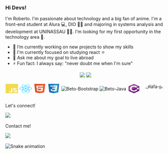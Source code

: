 ### Hi Devs!

I'm Roberto. I'm passionate about technology and a big fan of anime. I'm a front-end student at Alura 💻, DIO 👨‍💻 and majoring in systems analysis and development at UNINASSAU 🧑‍🎓. I'm looking for my first opportunity in the technology area 🎯.

- 🔭 I’m currently working on new projects to show my skills
- 🌱 I'm currently focused on studying react ⚛️
- 💬 Ask me about my goal to live abroad
- ⚡ Fun fact: I always say: "never doubt me when I'm sure"

<div align="center">
  <a href="https://github.com/roberto-barros"></a>
  <img height="180em" src="https://github-readme-stats.vercel.app/api?username=roberto-barros&show_icons=true&theme=tokyonight&include_all_commits=true&count_private=true"/>
  <img height="180em" src="https://github-readme-stats.vercel.app/api/top-langs/?username=roberto-barros&layout=compact&langs_count=7&theme=tokyonight"/>
</div>
<div style="display: inline_block"><br>
  <img align="center" alt="Beto-Js" height="30" width="40" src="https://raw.githubusercontent.com/devicons/devicon/master/icons/javascript/javascript-plain.svg">
  <img align="center" alt="Beto-React" height="30" width="40" src="https://raw.githubusercontent.com/devicons/devicon/master/icons/react/react-original.svg">
  <img align="center" alt="Beto-HTML" height="30" width="40" src="https://raw.githubusercontent.com/devicons/devicon/master/icons/html5/html5-original.svg">
  <img align="center" alt="Beto-CSS" height="30" width="40" src="https://raw.githubusercontent.com/devicons/devicon/master/icons/css3/css3-original.svg">
  <img align="center" alt="Beto-Bootstrap" height="30" width="40" src="https://cdn.jsdelivr.net/gh/devicons/devicon/icons/bootstrap/bootstrap-original.svg" />
  <img align="center" alt="Beto-Java" height="30" width="40" src="https://cdn.jsdelivr.net/gh/devicons/devicon/icons/java/java-original.svg" />
  <img align="center" alt="Beto-Csharp" height="30" width="40" src="https://raw.githubusercontent.com/devicons/devicon/master/icons/csharp/csharp-original.svg">  
  
  <img align="right" margin-right="15%" alt="Rafa-pic" height="150" style="border-radius:50px;" src="https://i.pinimg.com/originals/a5/ef/02/a5ef0258cf078d3bed6f51d8f53cf29a.jpg">
</div>
  
  ##
  
  <div>
    <p>Let's connect!</p>    
    <a href="https://www.linkedin.com/in/roberto-barros-rb/" target="_blank"><img src="https://img.shields.io/badge/LinkedIn-0077B5?style=for-the-badge&logo=linkedin&logoColor=white" /></a><br>
    <p>Contact me!</p>
    <a href = "mailto:roberto_barros@live.com"><img src="https://img.shields.io/badge/Microsoft_Outlook-0078D4?style=for-the-badge&logo=microsoft-outlook&logoColor=white" target="_blank"/></a>
  
  ![Snake animation](https://github.com/roberto-barros/roberto-barros/blob/output/github-contribution-grid-snake.svg)
  
  </div>
  
      
  
